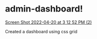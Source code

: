 # admin-dashboard!
[Screen Shot 2022-04-20 at 3 12 52 PM (2)](https://user-images.githubusercontent.com/102267638/164306017-e99a0f17-a3b1-4763-a066-63e810763412.png)

Created a dashboard using css grid
